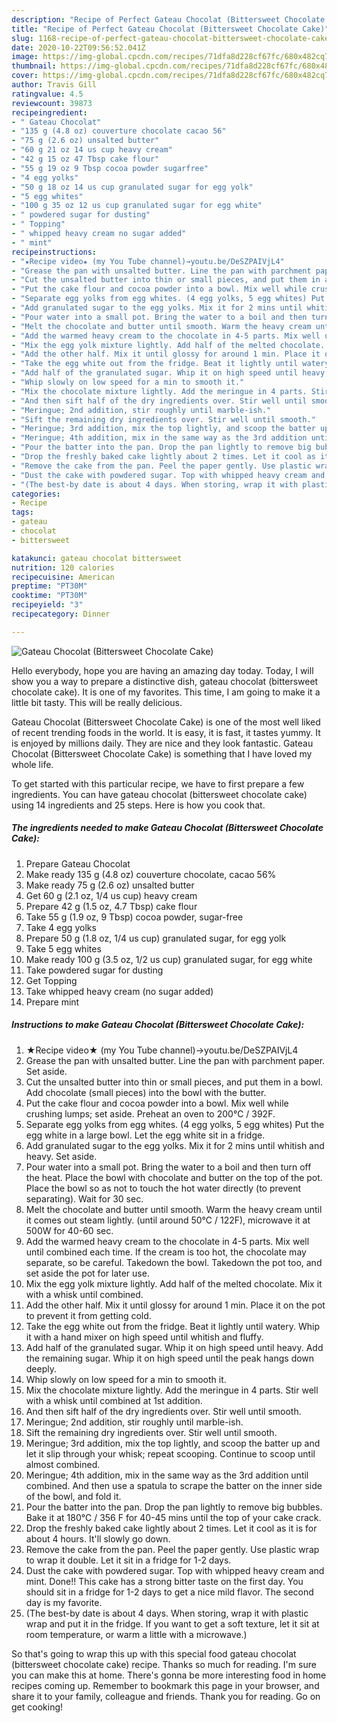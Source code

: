 ```yaml
---
description: "Recipe of Perfect Gateau Chocolat (Bittersweet Chocolate Cake)"
title: "Recipe of Perfect Gateau Chocolat (Bittersweet Chocolate Cake)"
slug: 1168-recipe-of-perfect-gateau-chocolat-bittersweet-chocolate-cake
date: 2020-10-22T09:56:52.041Z
image: https://img-global.cpcdn.com/recipes/71dfa8d228cf67fc/680x482cq70/gateau-chocolat-bittersweet-chocolate-cake-recipe-main-photo.jpg
thumbnail: https://img-global.cpcdn.com/recipes/71dfa8d228cf67fc/680x482cq70/gateau-chocolat-bittersweet-chocolate-cake-recipe-main-photo.jpg
cover: https://img-global.cpcdn.com/recipes/71dfa8d228cf67fc/680x482cq70/gateau-chocolat-bittersweet-chocolate-cake-recipe-main-photo.jpg
author: Travis Gill
ratingvalue: 4.5
reviewcount: 39873
recipeingredient:
- " Gateau Chocolat"
- "135 g (4.8 oz) couverture chocolate cacao 56"
- "75 g (2.6 oz) unsalted butter"
- "60 g 21 oz 14 us cup heavy cream"
- "42 g 15 oz 47 Tbsp cake flour"
- "55 g 19 oz 9 Tbsp cocoa powder sugarfree"
- "4 egg yolks"
- "50 g 18 oz 14 us cup granulated sugar for egg yolk"
- "5 egg whites"
- "100 g 35 oz 12 us cup granulated sugar for egg white"
- " powdered sugar for dusting"
- " Topping"
- " whipped heavy cream no sugar added"
- " mint"
recipeinstructions:
- "★Recipe video★ (my You Tube channel)→youtu.be/DeSZPAIVjL4"
- "Grease the pan with unsalted butter. Line the pan with parchment paper. Set aside."
- "Cut the unsalted butter into thin or small pieces, and put them in a bowl. Add chocolate (small pieces) into the bowl with the butter."
- "Put the cake flour and cocoa powder into a bowl. Mix well while crushing lumps; set aside. Preheat an oven to 200℃ / 392F."
- "Separate egg yolks from egg whites. (4 egg yolks, 5 egg whites) Put the egg white in a large bowl. Let the egg white sit in a fridge."
- "Add granulated sugar to the egg yolks. Mix it for 2 mins until whitish and heavy. Set aside."
- "Pour water into a small pot. Bring the water to a boil and then turn off the heat. Place the bowl with chocolate and butter on the top of the pot. Place the bowl so as not to touch the hot water directly (to prevent separating). Wait for 30 sec."
- "Melt the chocolate and butter until smooth. Warm the heavy cream until it comes out steam lightly. (until around 50℃ / 122F), microwave it at 500W for 40-60 sec."
- "Add the warmed heavy cream to the chocolate in 4-5 parts. Mix well until combined each time. If the cream is too hot, the chocolate may separate, so be careful. Takedown the bowl. Takedown the pot too, and set aside the pot for later use."
- "Mix the egg yolk mixture lightly. Add half of the melted chocolate. Mix it with a whisk until combined."
- "Add the other half. Mix it until glossy for around 1 min. Place it on the pot to prevent it from getting cold."
- "Take the egg white out from the fridge. Beat it lightly until watery. Whip it with a hand mixer on high speed until whitish and fluffy."
- "Add half of the granulated sugar. Whip it on high speed until heavy. Add the remaining sugar. Whip it on high speed until the peak hangs down deeply."
- "Whip slowly on low speed for a min to smooth it."
- "Mix the chocolate mixture lightly. Add the meringue in 4 parts. Stir well with a whisk until combined at 1st addition."
- "And then sift half of the dry ingredients over. Stir well until smooth."
- "Meringue; 2nd addition, stir roughly until marble-ish."
- "Sift the remaining dry ingredients over. Stir well until smooth."
- "Meringue; 3rd addition, mix the top lightly, and scoop the batter up and let it slip through your whisk; repeat scooping. Continue to scoop until almost combined."
- "Meringue; 4th addition, mix in the same way as the 3rd addition until combined. And then use a spatula to scrape the batter on the inner side of the bowl, and fold it."
- "Pour the batter into the pan. Drop the pan lightly to remove big bubbles. Bake it at 180℃ / 356 F for 40-45 mins until the top of your cake crack."
- "Drop the freshly baked cake lightly about 2 times. Let it cool as it is for about 4 hours. It&#39;ll slowly go down."
- "Remove the cake from the pan. Peel the paper gently. Use plastic wrap to wrap it double. Let it sit in a fridge for 1-2 days."
- "Dust the cake with powdered sugar. Top with whipped heavy cream and mint. Done!! This cake has a strong bitter taste on the first day. You should sit in a fridge for 1-2 days to get a nice mild flavor. The second day is my favorite."
- "(The best-by date is about 4 days. When storing, wrap it with plastic wrap and put it in the fridge. If you want to get a soft texture, let it sit at room temperature, or warm a little with a microwave.)"
categories:
- Recipe
tags:
- gateau
- chocolat
- bittersweet

katakunci: gateau chocolat bittersweet 
nutrition: 120 calories
recipecuisine: American
preptime: "PT30M"
cooktime: "PT30M"
recipeyield: "3"
recipecategory: Dinner

---
```



![Gateau Chocolat (Bittersweet Chocolate Cake)](https://img-global.cpcdn.com/recipes/71dfa8d228cf67fc/680x482cq70/gateau-chocolat-bittersweet-chocolate-cake-recipe-main-photo.jpg)

Hello everybody, hope you are having an amazing day today. Today, I will show you a way to prepare a distinctive dish, gateau chocolat (bittersweet chocolate cake). It is one of my favorites. This time, I am going to make it a little bit tasty. This will be really delicious.

Gateau Chocolat (Bittersweet Chocolate Cake) is one of the most well liked of recent trending foods in the world. It is easy, it is fast, it tastes yummy. It is enjoyed by millions daily. They are nice and they look fantastic. Gateau Chocolat (Bittersweet Chocolate Cake) is something that I have loved my whole life.




To get started with this particular recipe, we have to first prepare a few ingredients. You can have gateau chocolat (bittersweet chocolate cake) using 14 ingredients and 25 steps. Here is how you cook that.

<!--inarticleads1-->

##### The ingredients needed to make Gateau Chocolat (Bittersweet Chocolate Cake):

1. Prepare  Gateau Chocolat
1. Make ready 135 g (4.8 oz) couverture chocolate, cacao 56%
1. Make ready 75 g (2.6 oz) unsalted butter
1. Get 60 g (2.1 oz, 1/4 us cup) heavy cream
1. Prepare 42 g (1.5 oz, 4.7 Tbsp) cake flour
1. Take 55 g (1.9 oz, 9 Tbsp) cocoa powder, sugar-free
1. Take 4 egg yolks
1. Prepare 50 g (1.8 oz, 1/4 us cup) granulated sugar, for egg yolk
1. Take 5 egg whites
1. Make ready 100 g (3.5 oz, 1/2 us cup) granulated sugar, for egg white
1. Take  powdered sugar for dusting
1. Get  Topping
1. Take  whipped heavy cream (no sugar added)
1. Prepare  mint




<!--inarticleads2-->

##### Instructions to make Gateau Chocolat (Bittersweet Chocolate Cake):

1. ★Recipe video★ (my You Tube channel)→youtu.be/DeSZPAIVjL4
1. Grease the pan with unsalted butter. Line the pan with parchment paper. Set aside.
1. Cut the unsalted butter into thin or small pieces, and put them in a bowl. Add chocolate (small pieces) into the bowl with the butter.
1. Put the cake flour and cocoa powder into a bowl. Mix well while crushing lumps; set aside. Preheat an oven to 200℃ / 392F.
1. Separate egg yolks from egg whites. (4 egg yolks, 5 egg whites) Put the egg white in a large bowl. Let the egg white sit in a fridge.
1. Add granulated sugar to the egg yolks. Mix it for 2 mins until whitish and heavy. Set aside.
1. Pour water into a small pot. Bring the water to a boil and then turn off the heat. Place the bowl with chocolate and butter on the top of the pot. Place the bowl so as not to touch the hot water directly (to prevent separating). Wait for 30 sec.
1. Melt the chocolate and butter until smooth. Warm the heavy cream until it comes out steam lightly. (until around 50℃ / 122F), microwave it at 500W for 40-60 sec.
1. Add the warmed heavy cream to the chocolate in 4-5 parts. Mix well until combined each time. If the cream is too hot, the chocolate may separate, so be careful. Takedown the bowl. Takedown the pot too, and set aside the pot for later use.
1. Mix the egg yolk mixture lightly. Add half of the melted chocolate. Mix it with a whisk until combined.
1. Add the other half. Mix it until glossy for around 1 min. Place it on the pot to prevent it from getting cold.
1. Take the egg white out from the fridge. Beat it lightly until watery. Whip it with a hand mixer on high speed until whitish and fluffy.
1. Add half of the granulated sugar. Whip it on high speed until heavy. Add the remaining sugar. Whip it on high speed until the peak hangs down deeply.
1. Whip slowly on low speed for a min to smooth it.
1. Mix the chocolate mixture lightly. Add the meringue in 4 parts. Stir well with a whisk until combined at 1st addition.
1. And then sift half of the dry ingredients over. Stir well until smooth.
1. Meringue; 2nd addition, stir roughly until marble-ish.
1. Sift the remaining dry ingredients over. Stir well until smooth.
1. Meringue; 3rd addition, mix the top lightly, and scoop the batter up and let it slip through your whisk; repeat scooping. Continue to scoop until almost combined.
1. Meringue; 4th addition, mix in the same way as the 3rd addition until combined. And then use a spatula to scrape the batter on the inner side of the bowl, and fold it.
1. Pour the batter into the pan. Drop the pan lightly to remove big bubbles. Bake it at 180℃ / 356 F for 40-45 mins until the top of your cake crack.
1. Drop the freshly baked cake lightly about 2 times. Let it cool as it is for about 4 hours. It&#39;ll slowly go down.
1. Remove the cake from the pan. Peel the paper gently. Use plastic wrap to wrap it double. Let it sit in a fridge for 1-2 days.
1. Dust the cake with powdered sugar. Top with whipped heavy cream and mint. Done!! This cake has a strong bitter taste on the first day. You should sit in a fridge for 1-2 days to get a nice mild flavor. The second day is my favorite.
1. (The best-by date is about 4 days. When storing, wrap it with plastic wrap and put it in the fridge. If you want to get a soft texture, let it sit at room temperature, or warm a little with a microwave.)




So that's going to wrap this up with this special food gateau chocolat (bittersweet chocolate cake) recipe. Thanks so much for reading. I'm sure you can make this at home. There's gonna be more interesting food in home recipes coming up. Remember to bookmark this page in your browser, and share it to your family, colleague and friends. Thank you for reading. Go on get cooking!
